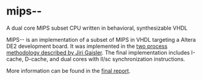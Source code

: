 # mips--
A dual core MIPS subset CPU written in behavioral, synthesizable VHDL

MIPS-- is an implementation of a subset of MIPS in VHDL targeting a Altera DE2 development board. It was implemented in the [two process methodology described by Jiri Gaisler](http://www.gaisler.com/doc/vhdl2proc.pdf). The final implementation includes I-cache, D-cache, and dual cores with ll/sc synchronization instructions.

More information can be found in the [final report](final_report/final_report_jsweval.pdf).
